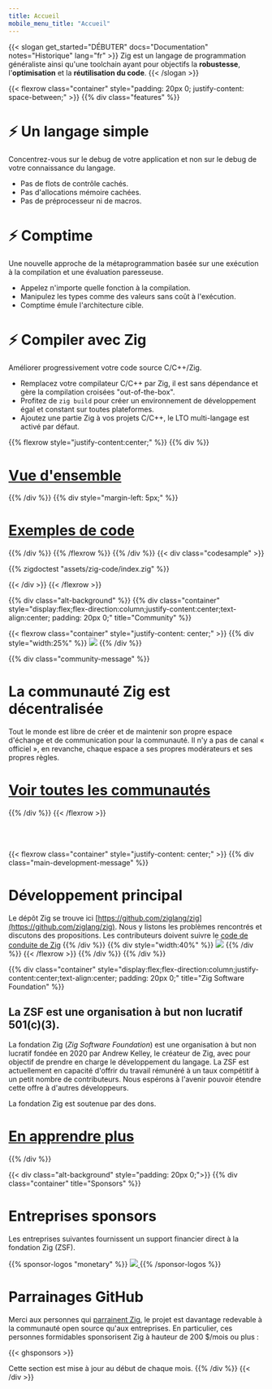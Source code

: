 ```yaml
---
title: Accueil
mobile_menu_title: "Accueil"
---
```

{{< slogan get_started="DÉBUTER" docs="Documentation" notes="Historique" lang="fr" >}}
Zig est un langage de programmation généraliste ainsi qu'une toolchain ayant pour objectifs la **robustesse**, l'**optimisation** et la **réutilisation du code**.
{{< /slogan >}}

{{< flexrow class="container" style="padding: 20px 0; justify-content: space-between;" >}}
{{% div class="features" %}}

# ⚡ Un langage simple
Concentrez-vous sur le debug de votre application et non sur le debug de votre connaissance du langage.

- Pas de flots de contrôle cachés.
- Pas d'allocations mémoire cachées.
- Pas de préprocesseur ni de macros.

# ⚡ Comptime
Une nouvelle approche de la métaprogrammation basée sur une exécution à la compilation et une évaluation paresseuse.

- Appelez n'importe quelle fonction à la compilation.
- Manipulez les types comme des valeurs sans coût à l'exécution.
- Comptime émule l'architecture cible.

# ⚡ Compiler avec Zig
Améliorer progressivement votre code source C/C++/Zig.

- Remplacez votre compilateur C/C++ par Zig, il est sans dépendance et gère la compilation croisées "out-of-the-box".
- Profitez de `zig build` pour créer un environnement de développement égal et constant sur toutes plateformes.
- Ajoutez une partie Zig à vos projets C/C++, le LTO multi-langage est activé par défaut.

{{% flexrow style="justify-content:center;" %}}
{{% div %}}
<h1>
    <a href="learn/overview/" class="button" style="display: inline;">Vue d'ensemble</a>
</h1>
{{% /div %}}
{{% div  style="margin-left: 5px;" %}}
<h1>
    <a href="learn/samples/" class="button" style="display: inline;">Exemples de code</a>
</h1>
{{% /div %}}
{{% /flexrow %}}
{{% /div %}}
{{< div class="codesample" >}}

{{% zigdoctest "assets/zig-code/index.zig" %}}

{{< /div >}}
{{< /flexrow >}}


{{% div class="alt-background" %}}
{{% div class="container"  style="display:flex;flex-direction:column;justify-content:center;text-align:center; padding: 20px 0;" title="Community" %}}

{{< flexrow class="container" style="justify-content: center;" >}}
{{% div style="width:25%" %}}
<img src="/ziggy.svg" style="max-height: 200px">
{{% /div %}}

{{% div class="community-message" %}}
# La communauté Zig est décentralisée
Tout le monde est libre de créer et de maintenir son propre espace d'échange et de communication pour la communauté.
Il n'y a pas de canal « officiel », en revanche, chaque espace a ses propres modérateurs et ses propres règles.

<div style="">
<h1>
	<a href="https://github.com/ziglang/zig/wiki/Community" class="button" style="display: inline;">Voir toutes les communautés</a>
</h1>
</div>
{{% /div %}}
{{< /flexrow >}}
<div style="height: 50px;"></div>

{{< flexrow class="container" style="justify-content: center;" >}}
{{% div class="main-development-message" %}}
# Développement principal
Le dépôt Zig se trouve ici [https://github.com/ziglang/zig](https://github.com/ziglang/zig).
Nous y listons les problèmes rencontrés et discutons des propositions.
Les contributeurs doivent suivre le [code de conduite de Zig](https://github.com/ziglang/zig/blob/master/.github/CODE_OF_CONDUCT.md)
{{% /div %}}
{{% div style="width:40%" %}}
<img src="/zero.svg" style="max-height: 200px">
{{% /div %}}
{{< /flexrow >}}
{{% /div %}}
{{% /div %}}


{{% div class="container" style="display:flex;flex-direction:column;justify-content:center;text-align:center; padding: 20px 0;" title="Zig Software Foundation" %}}
## La ZSF est une organisation à but non lucratif 501(c)(3).

La fondation Zig (*Zig Software Foundation*) est une organisation à but non lucratif fondée en 2020 par Andrew Kelley, le créateur de Zig, avec pour objectif de prendre en charge le développement du langage.
La ZSF est actuellement en capacité d'offrir du travail rémunéré à un taux compétitif à un petit nombre de contributeurs.
Nous espérons à l'avenir pouvoir étendre cette offre à d'autres développeurs.

La fondation Zig est soutenue par des dons.

<h1>
	<a href="zsf/" class="button" style="display:inline;">En apprendre plus</a>
</h1>
{{% /div %}}


{{< div class="alt-background" style="padding: 20px 0;">}}
{{% div class="container" title="Sponsors" %}}
# Entreprises sponsors 
Les entreprises suivantes fournissent un support financier direct à la fondation Zig (ZSF).

{{% sponsor-logos "monetary" %}}
 <a href="https://pex.com" rel="noopener nofollow" target="_blank"><picture>
   <picture>
     <source srcset="/pex-white.svg" media="(prefers-color-scheme: dark)">
     <img src="/pex-dark.svg">
   </picture>
 </a>
{{% /sponsor-logos %}}

# Parrainages GitHub
Merci aux personnes qui [parrainent Zig](zsf/), le projet est davantage redevable à la communauté open source qu'aux entreprises.
En particulier, ces personnes formidables sponsorisent Zig à hauteur de 200 $/mois ou plus :

{{< ghsponsors >}}

Cette section est mise à jour au début de chaque mois.
{{% /div %}}
{{< /div >}}
